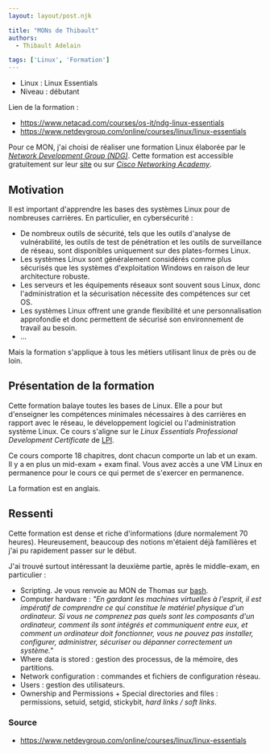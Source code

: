 ```yaml
---
layout: layout/post.njk

title: "MONs de Thibault"
authors:
  - Thibault Adelain

tags: ['Linux', 'Formation']
---
```


<!-- début résumé -->
- Linux : Linux Essentials
- Niveau : débutant
<!-- fin résumé -->

Lien de la formation :

- <https://www.netacad.com/courses/os-it/ndg-linux-essentials>
- <https://www.netdevgroup.com/online/courses/linux/linux-essentials>

Pour ce MON, j'ai choisi de réaliser une formation Linux élaborée par le [*Network Development Group (NDG)*](https://www.netdevgroup.com/). Cette formation est accessible gratuitement sur leur [site](https://www.netdevgroup.com/online/courses/linux/linux-essentials) ou sur [*Cisco Networking Academy*](https://www.netacad.com/courses/os-it/ndg-linux-essentials).

## Motivation

Il est important d'apprendre les bases des systèmes Linux pour de nombreuses carrières. En particulier, en cybersécurité :

- De nombreux outils de sécurité, tels que les outils d'analyse de vulnérabilité, les outils de test de pénétration et les outils de surveillance de réseau, sont disponibles uniquement sur des plates-formes Linux.
- Les systèmes Linux sont généralement considérés comme plus sécurisés que les systèmes d'exploitation Windows en raison de leur architecture robuste.
- Les serveurs et les équipements réseaux sont souvent sous Linux, donc l'administration et la sécurisation nécessite des compétences sur cet OS.
- Les systèmes Linux offrent une grande flexibilité et une personnalisation approfondie et donc permettent de sécurisé son environnement de travail au besoin.
- ...

Mais la formation s'applique à tous les métiers utilisant linux de près ou de loin.

## Présentation de la formation

Cette formation balaye toutes les bases de Linux. Elle a pour but d'enseigner les compétences minimales nécessaires à des carrières en rapport avec le réseau, le développement logiciel ou l'administration système Linux. Ce cours s'aligne sur le *Linux Essentials Professional Development Certificate* de [LPI](https://www.lpi.org/our-certifications/linux-essentials-overview).

Ce cours comporte 18 chapitres, dont chacun comporte un lab et un exam. Il y a en plus un mid-exam + exam final. Vous avez accès a une VM Linux en permanence pour le cours ce qui permet de s'exercer en permanence.

La formation est en anglais.

## Ressenti

Cette formation est dense et riche d'informations (dure normalement 70 heures). Heureusement, beaucoup des notions m'étaient déjà familières et j'ai pu rapidement passer sur le début.

J'ai trouvé surtout intéressant la deuxième partie, après le middle-exam, en particulier :

- Scripting. Je vous renvoie au MON de Thomas sur [bash](https://francoisbrucker.github.io/do-it/mon/TP/mons/bash/).
- Computer hardware : *"En gardant les machines virtuelles à l'esprit, il est impératif de comprendre ce qui constitue le matériel physique d'un ordinateur. Si vous ne comprenez pas quels sont les composants d'un ordinateur, comment ils sont intégrés et communiquent entre eux, et comment un ordinateur doit fonctionner, vous ne pouvez pas installer, configurer, administrer, sécuriser ou dépanner correctement un système."*
- Where data is stored : gestion des processus, de la mémoire, des partitions.
- Network configuration : commandes et fichiers de configuration réseau.
- Users : gestion des utilisateurs.
- Ownership and Permissions + Special directories and files : permissions, setuid, setgid, stickybit, *hard links / soft links*.

### Source

- <https://www.netdevgroup.com/online/courses/linux/linux-essentials>
